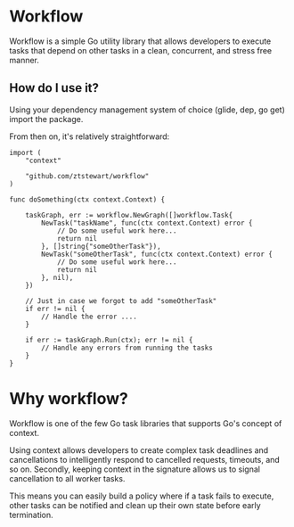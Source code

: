 # Workflow

Workflow is a simple Go utility library that allows developers to execute tasks
that depend on other tasks in a clean, concurrent, and stress free manner.

## How do I use it?

Using your dependency management system of choice (glide, dep, go get) import the package.

From then on, it's relatively straightforward:

```
import (
    "context"

    "github.com/ztstewart/workflow"
)

func doSomething(ctx context.Context) {

    taskGraph, err := workflow.NewGraph([]workflow.Task{
        NewTask("taskName", func(ctx context.Context) error {
            // Do some useful work here...
            return nil
        }, []string{"someOtherTask"}),
        NewTask("someOtherTask", func(ctx context.Context) error {
            // Do some useful work here...
            return nil
        }, nil),
    })

    // Just in case we forgot to add "someOtherTask"
    if err != nil {
        // Handle the error ....
    }

    if err := taskGraph.Run(ctx); err != nil {
        // Handle any errors from running the tasks
    }
}
```

# Why workflow?

Workflow is one of the few Go task libraries that supports Go's concept of context.

Using context allows developers to create complex task deadlines and cancellations to intelligently respond to cancelled requests,
timeouts, and so on. Secondly, keeping context in the signature allows us to signal cancellation to all worker tasks.

This means you can easily build a policy where if a task fails to execute, other tasks can be notified and clean up their own state
before early termination.